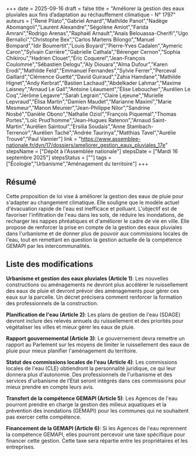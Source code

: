 +++
date = 2025-09-16
draft = false
title = "Améliorer la gestion des eaux pluviales aux fins d’adaptation au réchauffement climatique - N° 1797"
auteurs = ["René Pilato","Gabriel Amard","Mathilde Panot","Nadège Abomangoli","Laurent Alexandre","Ségolène Amiot","Farida Amrani","Rodrigo Arenas","Raphaël Arnault","Anaïs Belouassa-Cherifi","Ugo Bernalici","Christophe Bex","Carlos Martens Bilongo","Manuel Bompard","Idir Boumertit","Louis Boyard","Pierre-Yves Cadalen","Aymeric Caron","Sylvain Carrière","Gabrielle Cathala","Bérenger Cernon","Sophia Chikirou","Hadrien Clouet","Éric Coquerel","Jean-François Coulomme","Sébastien Delogu","Aly Diouara","Alma Dufour","Karen Erodi","Mathilde Feld","Emmanuel Fernandes","Sylvie Ferrer","Perceval Gaillard","Clémence Guetté","David Guiraud","Zahia Hamdane","Mathilde Hignet","Andy Kerbrat","Bastien Lachaud","Abdelkader Lahmar","Maxime Laisney","Arnaud Le Gall","Antoine Léaument","Élise Leboucher","Aurélien Le Coq","Jérôme Legavre","Sarah Legrain","Claire Lejeune","Murielle Lepvraud","Élisa Martin","Damien Maudet","Marianne Maximi","Marie Mesmeur","Manon Meunier","Jean-Philippe Nilor","Sandrine Nosbé","Danièle Obono","Nathalie Oziol","François Piquemal","Thomas Portes","Loïc Prud’homme","Jean-Hugues Ratenon","Arnaud Saint-Martin","Aurélien Saintoul","Ersilia Soudais","Anne Stambach-Terrenoir","Aurélien Taché","Andrée Taurinya","Matthias Tavel","Aurélie Trouvé","Paul Vannier"]
link = "https://www.assemblee-nationale.fr/dyn/17/dossiers/ameliorer_gestion_eaux_pluviales_17e"
stepsName = ["Dépôt à l'Assemblée nationale"]
stepsDate = ["Mardi 16 septembre 2025"]
stepsStatus = [""]
tags = ["Écologie","Urbanisme","Aménagement du territoire"]
+++

## Résumé

Cette proposition de loi vise à améliorer la gestion des eaux de pluie pour s'adapter au changement climatique. Elle souligne que le modèle actuel d'évacuation rapide de l'eau est inefficace et polluant. L'objectif est de favoriser l'infiltration de l'eau dans les sols, de réduire les inondations, de recharger les nappes phréatiques et d'améliorer le cadre de vie en ville. Elle propose de renforcer la prise en compte de la gestion des eaux pluviales dans l'urbanisme et de donner plus de pouvoir aux commissions locales de l'eau, tout en remettant en question la gestion actuelle de la compétence GEMAPI par les intercommunalités.

## Liste des modifications

**Urbanisme et gestion des eaux pluviales (Article 1)**: Les nouvelles constructions ou aménagements ne devront plus accélérer le ruissellement des eaux de pluie et devront prévoir des aménagements pour gérer ces eaux sur la parcelle. Un décret précisera comment renforcer la formation des professionnels de la construction.

**Planification de l'eau (Article 2)**: Les plans de gestion de l'eau (SDAGE) devront inclure des relevés annuels du ruissellement et des priorités pour végétaliser les villes et mieux gérer les eaux de pluie.

**Rapport gouvernemental (Article 3)**: Le gouvernement devra remettre un rapport au Parlement sur les moyens de limiter le ruissellement des eaux de pluie pour mieux planifier l'aménagement du territoire.

**Statut des commissions locales de l'eau (Article 4)**: Les commissions locales de l'eau (CLE) obtiendront la personnalité juridique, ce qui leur donnera plus d'autonomie. Des professionnels de l'urbanisme et des services d'urbanisme de l'État seront intégrés dans ces commissions pour mieux prendre en compte leurs avis.

**Transfert de la compétence GEMAPI (Article 5)**: Les Agences de l'eau pourront prendre en charge la gestion des milieux aquatiques et la prévention des inondations (GEMAPI) pour les communes qui ne souhaitent pas exercer cette compétence.

**Financement de la GEMAPI (Article 6)**: Si les Agences de l'eau reprennent la compétence GEMAPI, elles pourront percevoir une taxe spécifique pour financer cette gestion. Cette taxe sera répartie entre les propriétaires et les entreprises.

